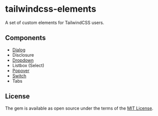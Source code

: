 # tailwindcss-elements

A set of custom elements for TailwindCSS users.

## Components

- [Dialog](./packages/core/src/elements/dialog/README.md)
- Disclosure
- [Dropdown](./packages/core/src/elements/dropdown/README.md)
- Listbox (Select)
- [Popover](./packages/core/src/elements/popover/README.md)
- [Switch](./packages/core/src/elements/switch/README.md)
- Tabs

## License

The gem is available as open source under the terms of the [MIT License](https://opensource.org/licenses/MIT).
